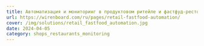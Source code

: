 ```yaml
---
title: Автоматизация и мониторинг в продуктовом ритейле и фастфуд-ресторанах
url: https://wirenboard.com/ru/pages/retail-fastfood-automation/
cover: /img/solutions/retail_fastfood_automation.jpg
date: 2024-04-05
category: shops_restaurants_monitoring
---
```

